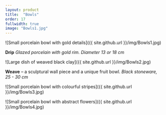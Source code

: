 ```yaml
---
layout: product
title:  "Bowls"
order: 17
fullwidth: true
image: "Bowls1.jpg"
---
```



![Small porcelain bowl with gold details]({{ site.github.url }}/img/Bowls1.jpg)

**Drip** *Glazed porcelain with gold rim. Diameter 13 or 18 cm*

![Large dish of weaved black clay]({{ site.github.url }}/img/Bowls2.jpg)

**Weave** – a sculptural wall piece and a unique fruit bowl. *Black stoneware, 25 - 30 cm*

![Small porcelain bowl with colourful stripes]({{ site.github.url }}/img/Bowls3.jpg)

![Small porcelain bowl with abstract flowers]({{ site.github.url }}/img/Bowls4.jpg)

